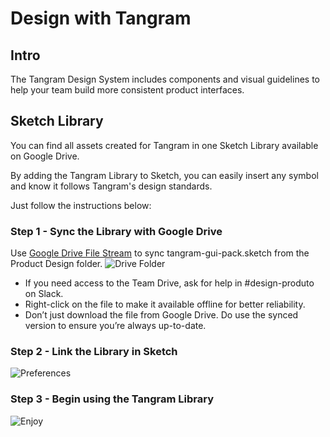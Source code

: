 # Design with Tangram
## Intro
The Tangram Design System includes components and visual guidelines to help your team build more consistent product interfaces.

## Sketch Library
You can find all assets created for Tangram in one Sketch Library available on Google Drive.

By adding the Tangram Library to Sketch, you can easily insert any symbol and know it follows Tangram's design standards.

Just follow the instructions below:
### Step 1 - Sync the Library with Google Drive
Use [Google Drive File Stream](https://support.google.com/a/answer/7491144?hl=en) to sync tangram-gui-pack.sketch from the Product Design folder.
![Drive Folder](https://i.imgur.com/baMnp6n.jpg)

* If you need access to the Team Drive, ask for help in #design-produto on Slack.
* Right-click on the file to make it available offline for better reliability.
* Don’t just download the file from Google Drive. Do use the synced version to ensure you’re always up-to-date.

### Step 2 - Link the Library in Sketch
![Preferences](https://i.imgur.com/gk4OCDS.jpg)

### Step 3 - Begin using the Tangram Library
![Enjoy](https://i.imgur.com/HxjU4gy.jpg)
